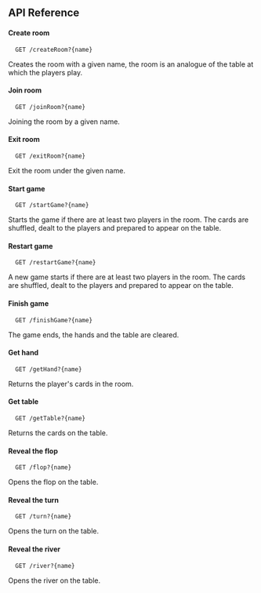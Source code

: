 
## API Reference

#### Create room

```
  GET /createRoom?{name}
```

Сreates the room with a given name, the room is an analogue of the table at which the players play.

#### Join room

```
  GET /joinRoom?{name}
```

Joining the room by a given name. 

#### Exit room

```
  GET /exitRoom?{name}
```

Exit the room under the given name. 

#### Start game

```
  GET /startGame?{name}
```

Starts the game if there are at least two players in the room. The cards are shuffled, dealt to the players and prepared to appear on the table.


#### Restart game

```
  GET /restartGame?{name}
```

А new game starts if there are at least two players in the room. The cards are shuffled, dealt to the players and prepared to appear on the table.


#### Finish game

```
  GET /finishGame?{name}
```

The game ends, the hands and the table are cleared.

#### Get hand

```
  GET /getHand?{name}
```

Returns the player's cards in the room.

#### Get table

```
  GET /getTable?{name}
```

Returns the cards on the table.

#### Reveal the flop

```
  GET /flop?{name}
```

Opens the flop on the table.

#### Reveal the turn

```
  GET /turn?{name}
```

Opens the turn on the table.


#### Reveal the river

```
  GET /river?{name}
```

Opens the river on the table.
